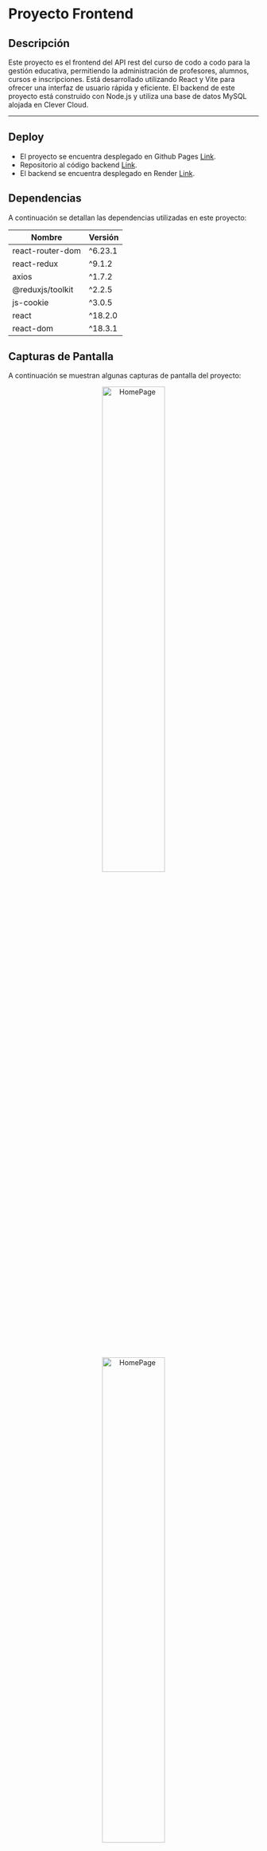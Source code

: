 # Proyecto Frontend

## Descripción

Este proyecto es el frontend del API rest del curso de codo a codo para la gestión educativa, permitiendo la administración de profesores, alumnos, cursos e inscripciones. Está desarrollado utilizando React y Vite para ofrecer una interfaz de usuario rápida y eficiente. El backend de este proyecto está construido con Node.js y utiliza una base de datos MySQL alojada en Clever Cloud.

---

## Deploy

- El proyecto se encuentra desplegado en Github Pages [Link](https://micolash89.github.io/crud-page/).
- Repositorio al código backend [Link](https://github.com/Micolash89/backend-crud-API-rest-cac).
- El backend se encuentra desplegado en Render [Link](https://backend-crud-api-rest-cac.onrender.com).

## Dependencias

A continuación se detallan las dependencias utilizadas en este proyecto:

| Nombre           | Versión |
| ---------------- | ------- |
| react-router-dom | ^6.23.1 |
| react-redux      | ^9.1.2  |
| axios            | ^1.7.2  |
| @reduxjs/toolkit | ^2.2.5  |
| js-cookie        | ^3.0.5  |
| react            | ^18.2.0 |
| react-dom        | ^18.3.1 |

## Capturas de Pantalla

A continuación se muestran algunas capturas de pantalla del proyecto:

<p  align="center">
    <img src="https://i.imgur.com/U7GKDnI.jpeg" alt="HomePage" width=50% />
    <img src="https://i.imgur.com/p5UEcwF.jpeg" alt="HomePage" width=50% />
    <img src="https://i.imgur.com/XPMsKnS.jpeg" alt="HomePage" width=50% />
    <img src="https://i.imgur.com/1evtgJO.jpeg" alt="HomePage" width=50% />
    <img src="https://i.imgur.com/D2WX7NR.jpeg" alt="HomePage" width=50% />
    <img src="https://i.imgur.com/68E3pq0.jpeg" alt="HomePage" width=50% />
    <img src="https://i.imgur.com/lYoHETp.jpeg" alt="HomePage" width=50% />
</p>

---

## Uso

Para iniciar la aplicación en modo desarrollo:

```bash
npm install
npm run dev
```

## Autor

| [<img src="https://avatars.githubusercontent.com/u/127247837?v=4" width=115><br><sub>Javier Espindola</sub>](https://github.com/Micolash89) <br> [![LinkedIn](https://img.shields.io/badge/LinkedIn-%230077B5.svg?logo=linkedin&logoColor=white)](https://www.linkedin.com/in/javier-espindola/) |
| :----------------------------------------------------------------------------------------------------------------------------------------------------------------------------------------------------------------------------------------------------------------------------------------------: |
